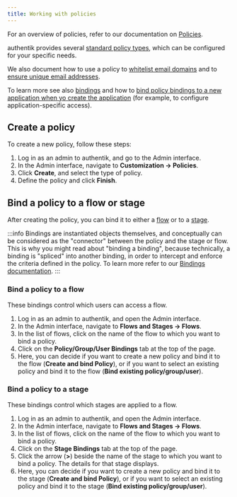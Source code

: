 ```yaml
---
title: Working with policies
---
```


For an overview of policies, refer to our documentation on [Policies](./index.md).

authentik provides several [standard policy types](./index.md#standard-policies), which can be configured for your specific needs.

We also document how to use a policy to [whitelist email domains](./expression/whitelist_email.md) and to [ensure unique email addresses](./expression/unique_email.md).

To learn more see also [bindings](../../add-secure-apps/flows-stages/bindings/index.md) and how to [bind policy bindings to a new application when yo create the application](../../add-secure-apps/applications/manage_apps.md#instructions) (for example, to configure application-specific access).

## Create a policy

To create a new policy, follow these steps:

1. Log in as an admin to authentik, and go to the Admin interface.
2. In the Admin interface, navigate to **Customization -> Policies**.
3. Click **Create**, and select the type of policy.
4. Define the policy and click **Finish**.

## Bind a policy to a flow or stage

After creating the policy, you can bind it to either a [flow](../../add-secure-apps/flows-stages/flow/index.md) or to a [stage](../../add-secure-apps/flows-stages/stages/index.md).

:::info
Bindings are instantiated objects themselves, and conceptually can be considered as the "connector" between the policy and the stage or flow. This is why you might read about "binding a binding", because technically, a binding is "spliced" into another binding, in order to intercept and enforce the criteria defined in the policy. To learn more refer to our [Bindings documentation](../../add-secure-apps/flows-stages/bindings/index.md).
:::

### Bind a policy to a flow

These bindings control which users can access a flow.

1. Log in as an admin to authentik, and open the Admin interface.
2. In the Admin interface, navigate to **Flows and Stages -> Flows**.
3. In the list of flows, click on the name of the flow to which you want to bind a policy.
4. Click on the **Policy/Group/User Bindings** tab at the top of the page.
5. Here, you can decide if you want to create a new policy and bind it to the flow (**Create and bind Policy**), or if you want to select an existing policy and bind it to the flow (**Bind existing policy/group/user**).

### Bind a policy to a stage

These bindings control which stages are applied to a flow.

1. Log in as an admin to authentik, and open the Admin interface.
2. In the Admin interface, navigate to **Flows and Stages -> Flows**.
3. In the list of flows, click on the name of the flow to which you want to bind a policy.
4. Click on the **Stage Bindings** tab at the top of the page.
5. Click the arrow (**>**) beside the name of the stage to which you want to bind a policy.
   The details for that stage displays.
6. Here, you can decide if you want to create a new policy and bind it to the stage (**Create and bind Policy**), or if you want to select an existing policy and bind it to the stage (**Bind existing policy/group/user**).
